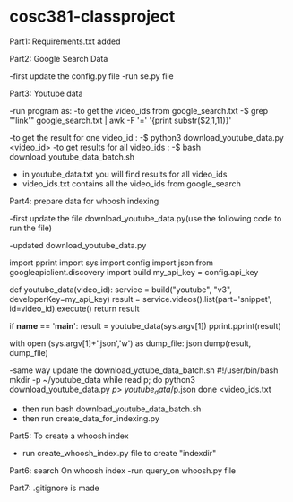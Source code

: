 # cosc381-classproject
Part1: Requirements.txt added

Part2: Google Search Data

-first update the config.py file 
-run se.py file

Part3: Youtube data

-run program as:
-to get the video_ids from google_search.txt
-$ grep "'link'" google_search.txt | awk -F '=' '{print substr($2,1,11)}'

-to get the result for one video_id :
-$ python3 download_youtube_data.py <video_id>
-to get results for all video_ids :
-$ bash download_youtube_data_batch.sh
- in youtube_data.txt you will find results for all video_ids
- video_ids.txt contains all the video_ids from google_search

Part4: prepare data for whoosh indexing
    
-first update the file download_youtube_data.py(use the following code to run the file)

-updated download_youtube_data.py

import pprint
import sys
import config
import json
from googleapiclient.discovery import build
my_api_key = config.api_key

def youtube_data(video_id):
    service = build("youtube", "v3", developerKey=my_api_key)
    result = service.videos().list(part='snippet', id=video_id).execute()
    return result

if __name__ == '__main__':
    result = youtube_data(sys.argv[1])
    pprint.pprint(result)

with open (sys.argv[1]+'.json','w') as dump_file:
    json.dump(result, dump_file)


-same way update the download_yotube_data_batch.sh
    #!/user/bin/bash
mkdir -p ~/youtube_data
while read p; do
	python3 download_youtube_data.py $p > ~youtube_data/$p.json
done <video_ids.txt

- then run bash download_youtube_data_batch.sh
- then run create_data_for_indexing.py




Part5: To create a whoosh index
- run create_whoosh_index.py file to create "indexdir"

Part6: search On whoosh index
-run query_on whoosh.py file

Part7: .gitignore is made 

        
